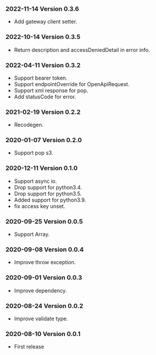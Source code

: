### 2022-11-14 Version 0.3.6
* Add gateway client setter.

### 2022-10-14 Version 0.3.5
* Return description and accessDeniedDetail in error info.

### 2022-04-11 Version 0.3.2
* Support bearer token.
* Support endpointOverride for OpenApiRequest.
* Support xml response for pop.
* Add statusCode for error.

### 2021-02-19 Version 0.2.2
* Recodegen.

### 2020-01-07 Version 0.2.0
* Support pop s3.

### 2020-12-11 Version 0.1.0
* Support async io.
* Drop support for python3.4.
* Drop support for python3.5.
* Added support for python3.9.
* fix access key unset. 

### 2020-09-25 Version 0.0.5
* Support Array.

### 2020-09-08 Version 0.0.4
* Improve throw exception.

### 2020-09-01 Version 0.0.3
* Improve dependency.

### 2020-08-24 Version 0.0.2
* Improve validate type.

### 2020-08-10 Version 0.0.1
* First release